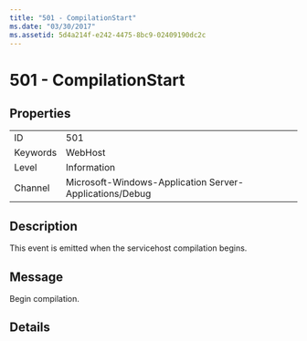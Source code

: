 ```yaml
---
title: "501 - CompilationStart"
ms.date: "03/30/2017"
ms.assetid: 5d4a214f-e242-4475-8bc9-02409190dc2c
---
```

# 501 - CompilationStart
## Properties  
  
|||  
|-|-|  
|ID|501|  
|Keywords|WebHost|  
|Level|Information|  
|Channel|Microsoft-Windows-Application Server-Applications/Debug|  
  
## Description  
 This event is emitted when the servicehost compilation begins.  
  
## Message  
 Begin compilation.  
  
## Details
